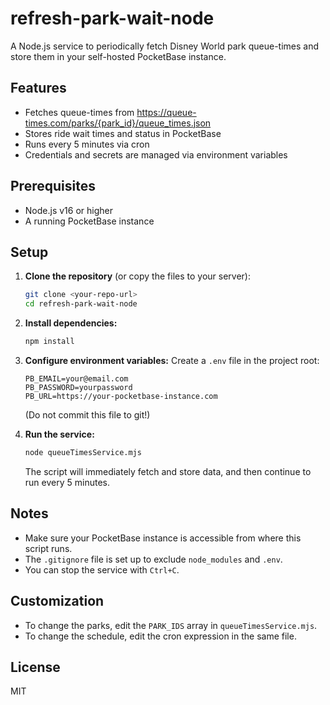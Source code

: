# refresh-park-wait-node

A Node.js service to periodically fetch Disney World park queue-times and store them in your self-hosted PocketBase instance.

## Features
- Fetches queue-times from https://queue-times.com/parks/{park_id}/queue_times.json
- Stores ride wait times and status in PocketBase
- Runs every 5 minutes via cron
- Credentials and secrets are managed via environment variables

## Prerequisites
- Node.js v16 or higher
- A running PocketBase instance

## Setup

1. **Clone the repository** (or copy the files to your server):
   ```sh
   git clone <your-repo-url>
   cd refresh-park-wait-node
   ```

2. **Install dependencies:**
   ```sh
   npm install
   ```

3. **Configure environment variables:**
   Create a `.env` file in the project root:
   ```env
   PB_EMAIL=your@email.com
   PB_PASSWORD=yourpassword
   PB_URL=https://your-pocketbase-instance.com
   ```
   (Do not commit this file to git!)

4. **Run the service:**
   ```sh
   node queueTimesService.mjs
   ```
   The script will immediately fetch and store data, and then continue to run every 5 minutes.

## Notes
- Make sure your PocketBase instance is accessible from where this script runs.
- The `.gitignore` file is set up to exclude `node_modules` and `.env`.
- You can stop the service with `Ctrl+C`.

## Customization
- To change the parks, edit the `PARK_IDS` array in `queueTimesService.mjs`.
- To change the schedule, edit the cron expression in the same file.

## License
MIT
